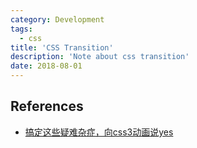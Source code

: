 ```yaml
---
category: Development
tags:
  - css
title: 'CSS Transition'
description: 'Note about css transition'
date: 2018-08-01
---
```



## References

- [搞定这些疑难杂症，向css3动画说yes](http://imweb.io/topic/5643850eed18cc424277050e)

